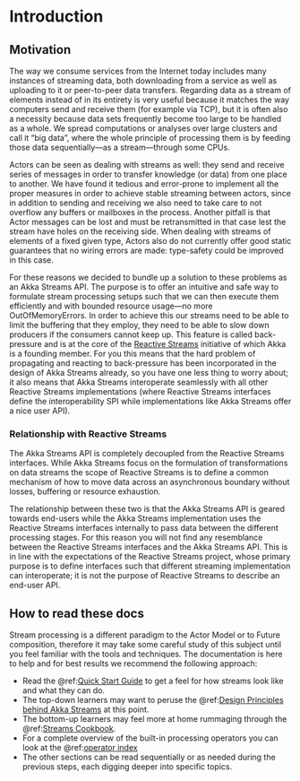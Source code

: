 # Introduction

## Motivation

The way we consume services from the Internet today includes many instances of
streaming data, both downloading from a service as well as uploading to it or
peer-to-peer data transfers. Regarding data as a stream of elements instead of
in its entirety is very useful because it matches the way computers send and
receive them (for example via TCP), but it is often also a necessity because
data sets frequently become too large to be handled as a whole. We spread
computations or analyses over large clusters and call it “big data”, where the
whole principle of processing them is by feeding those data sequentially—as a
stream—through some CPUs.

Actors can be seen as dealing with streams as well: they send and receive
series of messages in order to transfer knowledge (or data) from one place to
another. We have found it tedious and error-prone to implement all the proper
measures in order to achieve stable streaming between actors, since in addition
to sending and receiving we also need to take care to not overflow any buffers
or mailboxes in the process. Another pitfall is that Actor messages can be lost
and must be retransmitted in that case lest the stream have holes on the
receiving side. When dealing with streams of elements of a fixed given type,
Actors also do not currently offer good static guarantees that no wiring errors
are made: type-safety could be improved in this case.

For these reasons we decided to bundle up a solution to these problems as an
Akka Streams API. The purpose is to offer an intuitive and safe way to
formulate stream processing setups such that we can then execute them
efficiently and with bounded resource usage—no more OutOfMemoryErrors. In order
to achieve this our streams need to be able to limit the buffering that they
employ, they need to be able to slow down producers if the consumers cannot
keep up. This feature is called back-pressure and is at the core of the
[Reactive Streams](http://reactive-streams.org/) initiative of which Akka is a
founding member. For you this means that the hard problem of propagating and
reacting to back-pressure has been incorporated in the design of Akka Streams
already, so you have one less thing to worry about; it also means that Akka
Streams interoperate seamlessly with all other Reactive Streams implementations
(where Reactive Streams interfaces define the interoperability SPI while
implementations like Akka Streams offer a nice user API).

### Relationship with Reactive Streams

The Akka Streams API is completely decoupled from the Reactive Streams
interfaces. While Akka Streams focus on the formulation of transformations on
data streams the scope of Reactive Streams is to define a common mechanism
of how to move data across an asynchronous boundary without losses, buffering
or resource exhaustion.

The relationship between these two is that the Akka Streams API is geared
towards end-users while the Akka Streams implementation uses the Reactive
Streams interfaces internally to pass data between the different processing
stages. For this reason you will not find any resemblance between the Reactive
Streams interfaces and the Akka Streams API. This is in line with the
expectations of the Reactive Streams project, whose primary purpose is to
define interfaces such that different streaming implementation can
interoperate; it is not the purpose of Reactive Streams to describe an end-user
API.

## How to read these docs

Stream processing is a different paradigm to the Actor Model or to Future
composition, therefore it may take some careful study of this subject until you
feel familiar with the tools and techniques. The documentation is here to help
and for best results we recommend the following approach:

 * Read the @ref:[Quick Start Guide](stream-quickstart.md#stream-quickstart) to get a feel for how streams
look like and what they can do.
 * The top-down learners may want to peruse the @ref:[Design Principles behind Akka Streams](../general/stream/stream-design.md) at this
point.
 * The bottom-up learners may feel more at home rummaging through the
@ref:[Streams Cookbook](stream-cookbook.md).
 * For a complete overview of the built-in processing operators you can look at the
@ref:[operator index](operators/index.md)
 * The other sections can be read sequentially or as needed during the previous
steps, each digging deeper into specific topics.